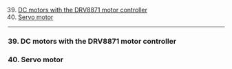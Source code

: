 39. [DC motors with the DRV8871 motor controller](#39)
40. [Servo motor](#40)

---

### 39. DC motors with the DRV8871 motor controller<a id="39"></a>

### 40. Servo motor<a id="40"></a>

